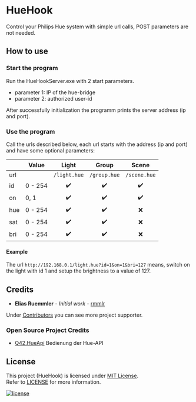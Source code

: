 # HueHook
Control your Philips Hue system with simple url calls, POST parameters are not needed.


## How to use

### Start the program
Run the HueHookServer.exe with 2 start parameters.
* parameter 1: IP of the hue-bridge
* parameter 2: authorized user-id

After successfully initialization the programm prints the server address (ip and port).

### Use the program

Call the urls described below, each url starts with the address (ip and port) and have some optional parameters:

|   |Value  |Light             |Group             |Scene             |
|---|-------|:----------------:|:----------------:|:----------------:|
|url|       |`/light.hue`      |`/group.hue`      |`/scene.hue`      |
|id |0 - 254|:heavy_check_mark:|:heavy_check_mark:|:heavy_check_mark:|
|on |0, 1   |:heavy_check_mark:|:heavy_check_mark:|:heavy_check_mark:|
|hue|0 - 254|:heavy_check_mark:|:heavy_check_mark:|:x:               |
|sat|0 - 254|:heavy_check_mark:|:heavy_check_mark:|:x:               |
|bri|0 - 254|:heavy_check_mark:|:heavy_check_mark:|:x:               |

#### Example
The url `http://192.168.0.1/light.hue?id=1&on=1&bri=127` means, switch on the light with id 1 and setup the brightness to a value of 127.


## Credits

* **Elias Ruemmler** - *Initial work* - [rmmlr](https://github.com/rmmlr)

Under [Contributors](https://github.com/rmmlr/Hue2Json/contributors) you can see more project supporter.

### Open Source Project Credits

* [Q42.HueApi](https://github.com/Q42/Q42.HueApi) Bedienung der Hue-API

## License

This project (HueHook) is licensed under  [MIT License](http://www.opensource.org/licenses/mit-license.php "Read more about the MIT license form").  
Refer to [LICENSE](https://github.com/rmmlr/Hue2Json/blob/master/LICENSE.txt) for more information.

[![license](https://img.shields.io/github/license/rmmlr/Hue2Json.svg)](https://github.com/rmmlr/Hue2Json/blob/master/LICENSE.txt) 
